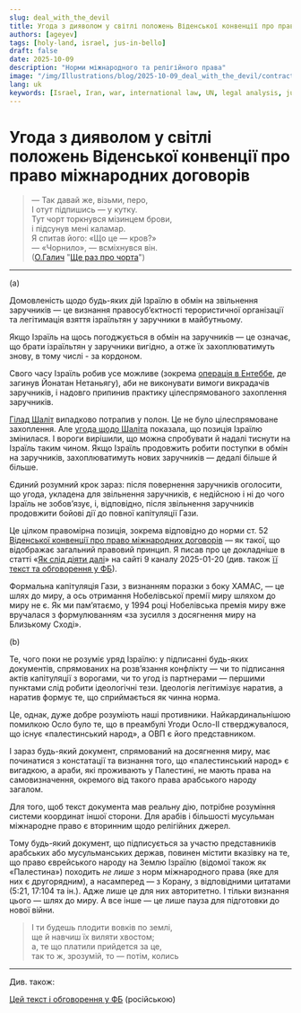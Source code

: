 ```yaml
---
slug: deal_with_the_devil
title: Угода з дияволом у світлі положень Віденської конвенції про право міжнародних договорів
authors: [ageyev]
tags: [holy-land, israel, jus-in-bello]
draft: false
date: 2025-10-09
description: "Норми міжнародного та релігійного права"
image: "/img/Illustrations/blog/2025-10-09_deal_with_the_devil/contract_with_the_devil_ChatGPT01.png" 
lang: uk
keywords: [Israel, Iran, war, international law, UN, legal analysis, jus in bello]
---
```


# Угода з дияволом у світлі положень Віденської конвенції про право міжнародних договорів

> — Так давай же, візьми, перо, <br/>
> І отут підпишись — у кутку. <br/>
> Тут чорт торкнувся мізинцем брови, <br/>
> і підсунув мені каламар. <br/>
> Я спитав його: «Що це — кров?» <br/>
> — «Чорнило», — всміхнувся він. <br/>
> ([О.Галич](https://uk.wikipedia.org/wiki/%D0%93%D0%B0%D0%BB%D0%B8%D1%87_%D0%9E%D0%BB%D0%B5%D0%BA%D1%81%D0%B0%D0%BD%D0%B4%D1%80_%D0%90%D1%80%D0%BA%D0%B0%D0%B4%D1%96%D0%B9%D0%BE%D0%B2%D0%B8%D1%87) "[Ще раз про чорта](https://www.youtube.com/watch?v=KYpqABS0xww)")
---

(a)

Домовленість щодо будь-яких дій Ізраїлю в обмін на звільнення заручників — це визнання правосуб’єктності терористичної організації та легітимація взяття ізраїльтян у заручники в майбутньому.

Якщо Ізраїль на щось погоджується в обмін на заручників — це означає, що брати ізраїльтян у заручники вигідно, а отже їх захоплюватимуть знову, в тому числі - за кордоном. <!-- truncate -->

Свого часу Ізраїль робив усе можливе (зокрема [операція в Ентеббе](https://en.wikipedia.org/wiki/Entebbe_raid), де загинув Йонатан Нетаньягу), аби не виконувати вимоги викрадачів заручників, і надовго припинив практику цілеспрямованого захоплення заручників.

[Гілад Шаліт](https://en.wikipedia.org/wiki/Gilad_Shalit) випадково потрапив у полон. Це не було цілеспрямоване захоплення. Але [угода щодо Шаліта](https://en.wikipedia.org/wiki/Gilad_Shalit_prisoner_exchange) показала, що позиція Ізраїлю змінилася. І вороги вирішили, що можна спробувати й надалі тиснути на Ізраїль таким чином. Якщо Ізраїль продовжить робити поступки в обмін на заручників, захоплюватимуть нових заручників — дедалі більше й більше.

Єдиний розумний крок зараз: після повернення заручників оголосити, що угода, укладена для звільнення заручників, є недійсною і ні до чого Ізраїль не зобов’язує, і, відповідно, після звільнення заручників продовжити бойові дії до повної капітуляції Гази.

Це цілком правомірна позиція, зокрема відповідно до норми ст. 52 [Віденської конвенції про право міжнародних договорів](https://en.wikipedia.org/wiki/Vienna_Convention_on_the_Law_of_Treaties) — як такої, що відображає загальний правовий принцип. Я писав про це докладніше в статті «[Як слід діяти далі](https://www.9tv.co.il/item/85108)» на сайті 9 каналу 2025-01-20 (див. також [її текст та обговорення у ФБ](https://www.facebook.com/viktor.ageyev/posts/pfbid02FPyGZb3kJuQVf64JXAoTEJhwkjzFQ7xf21jMKgZo93tfmDq8N4DXLhPVXCDfe5til)).

Формальна капітуляція Гази, з визнанням поразки з боку ХАМАС, — це шлях до миру, а ось отримання Нобелівської премії миру шляхом до миру не є. Як ми пам’ятаємо, у 1994 році Нобелівська премія миру вже вручалася з формулюванням «за зусилля з досягнення миру на Близькому Сході».

(b)

Те, чого поки не розуміє уряд Ізраїлю: у підписанні будь-яких документів, спрямованих на розв’язання конфлікту — чи то підписання актів капітуляції з ворогами, чи то угод із партнерами — першими пунктами слід робити ідеологічні тези. Ідеологія легітимізує наратив, а наратив формує те, що сприймається як чинна норма.

Це, однак, дуже добре розуміють наші противники. Найкардинальнішою помилкою Осло було те, що в преамбулі Угоди Осло-II стверджувалося, що існує «палестинський народ», а ОВП є його представником.

І зараз будь-який документ, спрямований на досягнення миру, має починатися з констатації та визнання того, що «палестинський народ» є вигадкою, а араби, які проживають у Палестині, не мають права на самовизначення, окремого від такого права арабського народу загалом.

Для того, щоб текст документа мав реальну дію, потрібне розуміння системи координат іншої сторони. Для арабів і більшості мусульман міжнародне право є вторинним щодо релігійних джерел.

Тому будь-який документ, що підписується за участю представників арабських або мусульманських держав, повинен містити вказівку на те, що право єврейського народу на Землю Ізраїлю (відомої також як «Палестина») походить *не лише* з норм міжнародного права (яке для них є другорядним), а насамперед — з Корану, з відповідними цитатами (5:21, 17:104 та ін.). Адже лише це для них авторитетно. І тільки визнання цього — шлях до миру. А все інше — це лише пауза для підготовки до нової війни.

> І ти будешь плодити вовків по землі, <br/>
> ще й навчиш їх виляти хвостом; <br/>
> а, те що платили прийдется за це, <br/>
> так то ж, зрозумій, то — потім, колись <br/>

---

Див. також:

[Цей текст і обговорення у ФБ](https://www.facebook.com/viktor.ageyev/posts/pfbid0xP5TKZwGPyYV824UgTYV4je1uzpN3zHkLJk4G9b6NYZorxoD9Eez7AbrqhyPQocjl) (російською)
